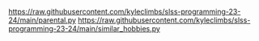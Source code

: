 https://raw.githubusercontent.com/kyleclimbs/slss-programming-23-24/main/parental.py
https://raw.githubusercontent.com/kyleclimbs/slss-programming-23-24/main/similar_hobbies.py
